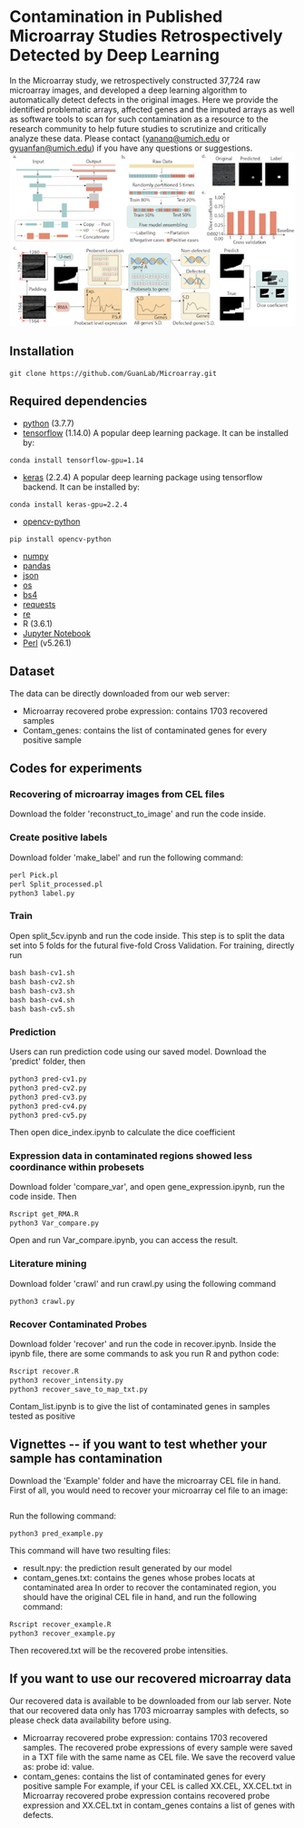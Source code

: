 # Contamination in Published Microarray Studies Retrospectively Detected by Deep Learning
In the Microarray study, we retrospectively constructed 37,724 raw microarray images, and developed a deep learning algorithm to automatically detect defects in the original images. Here we provide the identified problematic arrays, affected genes and the imputed arrays as well as software tools to scan for such contamination as a resource to the research community to help future studies to scrutinize and critically analyze these data. 
Please contact (yananq@umich.edu or gyuanfan@umich.edu) if you have any questions or suggestions.
![Figure1](Figure/Fig2.png?raw=true "Title")


## Installation
```
git clone https://github.com/GuanLab/Microarray.git
```

## Required dependencies
* [python](https://www.python.org) (3.7.7)
* [tensorflow](https://www.tensorflow.org/) (1.14.0) A popular deep learning package. It can be installed by:
```
conda install tensorflow-gpu=1.14
```
* [keras](https://keras.io/) (2.2.4) A popular deep learning package using tensorflow backend. It can be installed by:
```
conda install keras-gpu=2.2.4
```
* [opencv-python](https://pypi.org/project/opencv-python/)
```
pip install opencv-python 
```
* [numpy](http://www.numpy.org/)
* [pandas](https://pypi.org/project/pandas/)
* [json](https://docs.python.org/3/library/json.html)
* [os](https://docs.python.org/3/library/os.html)
* [bs4](https://pypi.org/project/bs4/)
* [requests](https://pypi.org/project/requests/2.7.0/)
* [re](https://docs.python.org/3/library/re.html)
* R (3.6.1)
* [Jupyter Notebook](https://jupyter.org/)
* [Perl](https://www.perl.org/) (v5.26.1)


## Dataset
The data can be directly downloaded from our web server:
* Microarray recovered probe expression: contains 1703 recovered samples 
* Contam_genes: contains the list of contaminated genes for every positive sample

## Codes for experiments 

### Recovering of microarray images from CEL files
Download the folder 'reconstruct_to_image' and run the code inside.

### Create positive labels 
Download folder 'make_label' and run the following command:
```
perl Pick.pl
perl Split_processed.pl
python3 label.py
```

### Train 
Open split_5cv.ipynb and run the code inside. This step is to split the data set into 5 folds for the futural five-fold Cross Validation.
For training, directly run 
```
bash bash-cv1.sh
bash bash-cv2.sh
bash bash-cv3.sh
bash bash-cv4.sh
bash bash-cv5.sh
```

### Prediction
Users can run prediction code using our saved model. Download the 'predict' folder, then
```
python3 pred-cv1.py
python3 pred-cv2.py
python3 pred-cv3.py
python3 pred-cv4.py
python3 pred-cv5.py
```
Then open dice_index.ipynb to calculate the dice coefficient

### Expression data in contaminated regions showed less coordinance within probesets
Download folder 'compare_var', and open gene_expression.ipynb, run the code inside. Then
```
Rscript get_RMA.R
python3 Var_compare.py
```
Open and run Var_compare.ipynb, you can access the result.

### Literature mining
Download folder 'crawl' and run crawl.py using the following command 
```
python3 crawl.py
```

### Recover Contaminated Probes
Download folder 'recover' and run the code in recover.ipynb. Inside the ipynb file, there are some commands to ask you run R and python code:
```
Rscript recover.R
python3 recover_intensity.py 
python3 recover_save_to_map_txt.py
```
Contam_list.ipynb is to give the list of contaminated genes in samples tested as positive



## Vignettes -- if you want to test whether your sample has contamination
Download the 'Example' folder and have the microarray CEL file in hand. 
First of all, you would need to recover your microarray cel file to an image:
```
```
Run the following command:
```
python3 pred_example.py
```
This command will have two resulting files:
* result.npy: the prediction result generated by our model
* contam_genes.txt: contains the genes whose probes locats at contaminated area
In order to recover the contaminated region, you should have the original CEL file in hand, and run the following command:
```
Rscript recover_example.R
python3 recover_example.py
```
Then recovered.txt will be the recovered probe intensities.

## If you want to use our recovered microarray data
Our recovered data is available to be downloaded from our lab server. Note that our recovered data only has 1703 microarray samples with defects, so please check data availability before using.
* Microarray recovered probe expression: contains 1703 recovered samples. The recovered probe expressions of every sample were saved in a TXT file with the same name as CEL file. We save the recoverd value as: probe id: value. 
* contam_genes: contains the list of contaminated genes for every positive sample
For example, if your CEL is called XX.CEL, XX.CEL.txt in Microarray recovered probe expression contains recovered probe expression and XX.CEL.txt in contam_genes contains a list of genes with defects.
